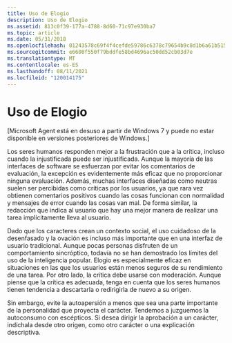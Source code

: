 ```yaml
---
title: Uso de Elogio
description: Uso de Elogio
ms.assetid: 813c0f39-177a-4788-8d60-71c97e930ba7
ms.topic: article
ms.date: 05/31/2018
ms.openlocfilehash: 01243578c69f4f4cefde59786c6378c79654b9c8d1b6a61b5155df5c31b29db0
ms.sourcegitcommit: e6600f550f79bddfe58bd4696ac50dd52cb03d7e
ms.translationtype: MT
ms.contentlocale: es-ES
ms.lasthandoff: 08/11/2021
ms.locfileid: "120014175"
---
```

# <a name="use-praise"></a>Uso de Elogio

\[Microsoft Agent está en desuso a partir de Windows 7 y puede no estar disponible en versiones posteriores de Windows.\]

Los seres humanos responden mejor a la frustración que a la crítica, incluso cuando la injustificada puede ser injustificada. Aunque la mayoría de las interfaces de software se esfuerzan por evitar los comentarios de evaluación, la excepción es evidentemente más eficaz que no proporcionar ninguna evaluación. Además, muchas interfaces diseñadas como neutras suelen ser percibidas como críticas por los usuarios, ya que rara vez obtienen comentarios positivos cuando las cosas funcionan con normalidad y mensajes de error cuando las cosas van mal. De forma similar, la redacción que indica al usuario que hay una mejor manera de realizar una tarea implícitamente lleva al usuario.

Dado que los caracteres crean un contexto social, el uso cuidadoso de la desenfasado y la ovación es incluso más importante que en una interfaz de usuario tradicional. Aunque pocas personas disfruten de un comportamiento sincróptico, todavía no se han demostrado los límites del uso de la inteligencia popular. Elogio es especialmente eficaz en situaciones en las que los usuarios están menos seguros de su rendimiento de una tarea. Por otro lado, la crítica debe usarse con moderación. Aunque piense que la crítica es adecuada, tenga en cuenta que los seres humanos tienen tendencia a descartarla o redirigirla de nuevo a su origen.

Sin embargo, evite la autoapersión a menos que sea una parte importante de la personalidad que proyecta el carácter. Tendemos a juzguemos la autoconsumo con escépticos. Si desea dirigir la aprobación a un carácter, indíchala desde otro origen, como otro carácter o una explicación descriptiva.

 

 




